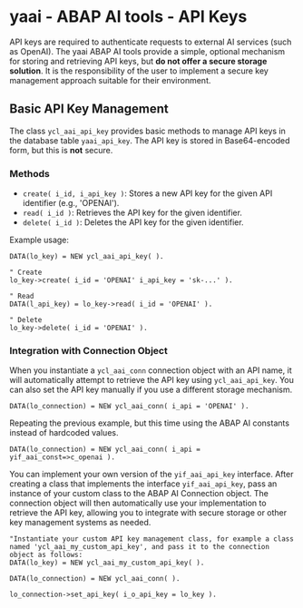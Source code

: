 # yaai - ABAP AI tools - API Keys

API keys are required to authenticate requests to external AI services (such as OpenAI). The yaai ABAP AI tools provide a simple, optional mechanism for storing and retrieving API keys, but **do not offer a secure storage solution**. It is the responsibility of the user to implement a secure key management approach suitable for their environment.

## Basic API Key Management

The class `ycl_aai_api_key` provides basic methods to manage API keys in the database table `yaai_api_key`. The API key is stored in Base64-encoded form, but this is **not** secure.

### Methods

- `create( i_id, i_api_key )`: Stores a new API key for the given API identifier (e.g., 'OPENAI').
- `read( i_id )`: Retrieves the API key for the given identifier.
- `delete( i_id )`: Deletes the API key for the given identifier.

Example usage:

```abap
DATA(lo_key) = NEW ycl_aai_api_key( ).

" Create 
lo_key->create( i_id = 'OPENAI' i_api_key = 'sk-...' ).

" Read
DATA(l_api_key) = lo_key->read( i_id = 'OPENAI' ).

" Delete
lo_key->delete( i_id = 'OPENAI' ).
```

### Integration with Connection Object

When you instantiate a `ycl_aai_conn` connection object with an API name, it will automatically attempt to retrieve the API key using `ycl_aai_api_key`. You can also set the API key manually if you use a different storage mechanism.

```abap
DATA(lo_connection) = NEW ycl_aai_conn( i_api = 'OPENAI' ).
```

Repeating the previous example, but this time using the ABAP AI constants instead of hardcoded values.

```abap
DATA(lo_connection) = NEW ycl_aai_conn( i_api = yif_aai_const=>c_openai ).
```

You can implement your own version of the `yif_aai_api_key` interface. After creating a class that implements the interface `yif_aai_api_key`, pass an instance of your custom class to the ABAP AI Connection object. The connection object will then automatically use your implementation to retrieve the API key, allowing you to integrate with secure storage or other key management systems as needed.

```abap
"Instantiate your custom API key management class, for example a class named 'ycl_aai_my_custom_api_key', and pass it to the connection object as follows:
DATA(lo_key) = NEW ycl_aai_my_custom_api_key( ).

DATA(lo_connection) = NEW ycl_aai_conn( ).

lo_connection->set_api_key( i_o_api_key = lo_key ).
```
